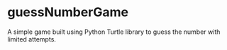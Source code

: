 # guessNumberGame
A simple game built using Python Turtle library to guess the number with limited attempts.
